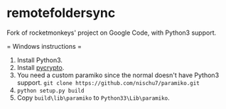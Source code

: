 remotefoldersync
================

Fork of rocketmonkeys' project on Google Code, with Python3 support.

= Windows instructions =
1. Install Python3.
2. Install [pycrypto](http://www.voidspace.org.uk/python/modules.shtml#pycrypto).
3. You need a custom paramiko since the normal doesn't have Python3 support. `git clone https://github.com/nischu7/paramiko.git`
4. `python setup.py build`
5. Copy `build\lib\paramiko` to `Python33\Lib\paramiko`.
